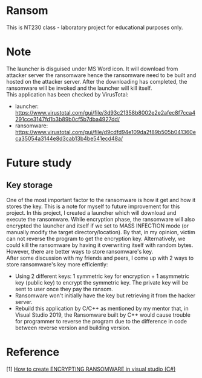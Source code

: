 # Ransom
This is NT230 class - laboratory project for educational purposes only.

# Note
The launcher is disguised under MS Word icon. It will download from attacker server the ransomware hence the ransomware need to be built and hosted on the attacker server. After the downloading has completed, the ransomware will be invoked and the launcher will kill itself. \
This application has been checked by VirusTotal:
- launcher: https://www.virustotal.com/gui/file/3d93c21358b8002e2e2afec8f7cca4291cce3147fd1b3b89b0cf5b7dba4927dd/
- ransomware: https://www.virustotal.com/gui/file/d9cdfd94e109da2f89b505b041360eca35054a3144e8d3cab13b4be541ecd48a/

# Future study
## Key storage
One of the most important factor to the ransomware is how it get and how it stores the key. This is a note for myself to future improvement for this project.
In this project, I created a launcher which will download and execute the ransomware. While encryption phase, the ransomware will also encrypted the launcher and itself if we set to MASS INFECTION mode (or manually modify the target directory/location). By that, in my opinion, victim can not reverse the program to get the encryption key. Alternatively, we could kill the ransomware by having it overwriting itself with random bytes. However, there are better ways to store ransomware's key. \
After some discussion with my friends and peers, I come up with 2 ways to store ransomware's key more efficiently:
- Using 2 different keys: 1 symmetric key for encryption + 1 asymmetric key (public key) to encrypt the symmetric key. The private key will be sent to user once they pay the ransom.
- Ransomware won't initially have the key but retrieving it from the hacker server.
- Rebuild this application by C/C++ as mentioned by my mentor that, in Visual Studio 2019, the Ransomware built by C++ would cause trouble for programmer to reverse the program due to the difference in code between reverse version and building version.

# Reference
\[1\]   [How to create ENCRYPTING RANSOMWARE in visual studio (C#)](https://www.youtube.com/watch?v=UfHgALGjtJs)
